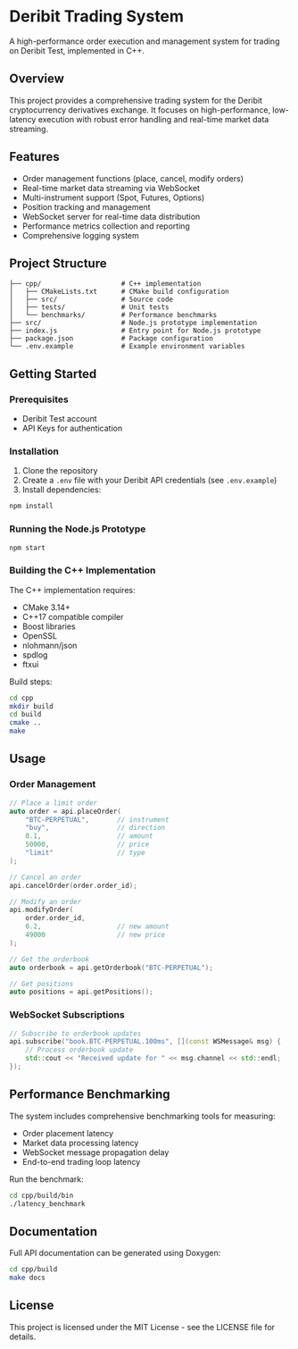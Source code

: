 # Deribit Trading System

A high-performance order execution and management system for trading on Deribit Test, implemented in C++.

## Overview

This project provides a comprehensive trading system for the Deribit cryptocurrency derivatives exchange. It focuses on high-performance, low-latency execution with robust error handling and real-time market data streaming.

## Features

- Order management functions (place, cancel, modify orders)
- Real-time market data streaming via WebSocket
- Multi-instrument support (Spot, Futures, Options)
- Position tracking and management
- WebSocket server for real-time data distribution
- Performance metrics collection and reporting
- Comprehensive logging system

## Project Structure

```
├── cpp/                    # C++ implementation
│   ├── CMakeLists.txt      # CMake build configuration
│   ├── src/                # Source code
│   ├── tests/              # Unit tests
│   └── benchmarks/         # Performance benchmarks
├── src/                    # Node.js prototype implementation
├── index.js                # Entry point for Node.js prototype
├── package.json            # Package configuration
└── .env.example            # Example environment variables
```

## Getting Started

### Prerequisites

- Deribit Test account
- API Keys for authentication

### Installation

1. Clone the repository
2. Create a `.env` file with your Deribit API credentials (see `.env.example`)
3. Install dependencies:

```bash
npm install
```

### Running the Node.js Prototype

```bash
npm start
```

### Building the C++ Implementation

The C++ implementation requires:

- CMake 3.14+
- C++17 compatible compiler
- Boost libraries
- OpenSSL
- nlohmann/json
- spdlog
- ftxui

Build steps:

```bash
cd cpp
mkdir build
cd build
cmake ..
make
```

## Usage

### Order Management

```cpp
// Place a limit order
auto order = api.placeOrder(
    "BTC-PERPETUAL",       // instrument
    "buy",                 // direction
    0.1,                   // amount
    50000,                 // price
    "limit"                // type
);

// Cancel an order
api.cancelOrder(order.order_id);

// Modify an order
api.modifyOrder(
    order.order_id,
    0.2,                   // new amount
    49000                  // new price
);

// Get the orderbook
auto orderbook = api.getOrderbook("BTC-PERPETUAL");

// Get positions
auto positions = api.getPositions();
```

### WebSocket Subscriptions

```cpp
// Subscribe to orderbook updates
api.subscribe("book.BTC-PERPETUAL.100ms", [](const WSMessage& msg) {
    // Process orderbook update
    std::cout << "Received update for " << msg.channel << std::endl;
});
```

## Performance Benchmarking

The system includes comprehensive benchmarking tools for measuring:

- Order placement latency
- Market data processing latency
- WebSocket message propagation delay
- End-to-end trading loop latency

Run the benchmark:

```bash
cd cpp/build/bin
./latency_benchmark
```

## Documentation

Full API documentation can be generated using Doxygen:

```bash
cd cpp/build
make docs
```

## License

This project is licensed under the MIT License - see the LICENSE file for details.